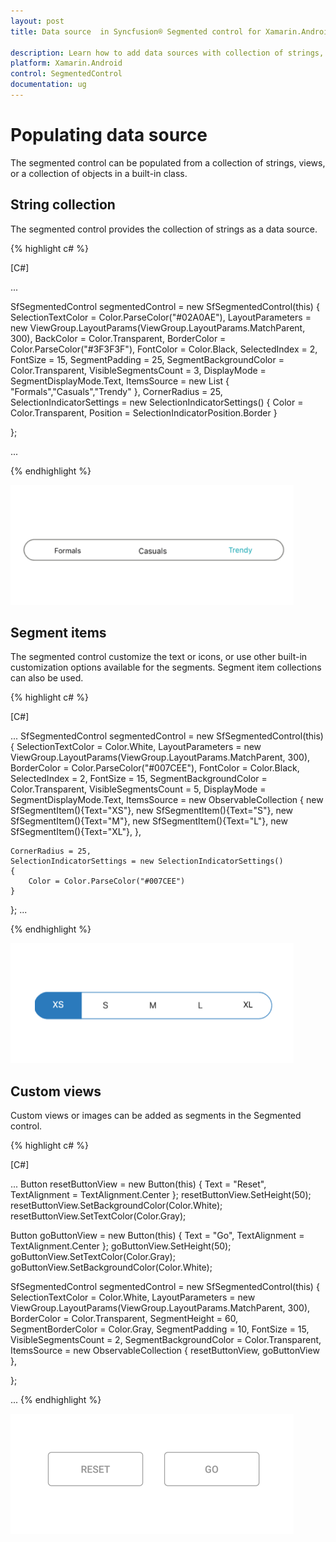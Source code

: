 ```yaml
---
layout: post
title: Data source  in Syncfusion® Segmented control for Xamarin.Android

description: Learn how to add data sources with collection of strings, segment items, and custom views for Segmented control in Xamarin.Android
platform: Xamarin.Android
control: SegmentedControl
documentation: ug
---
```


# Populating data source

The segmented control can be populated from a collection of strings, views, or a collection of objects in a built-in class.

## String collection

The segmented control provides the collection of strings as a data source.

{% highlight c# %}

[C#]

...


SfSegmentedControl segmentedControl = new SfSegmentedControl(this)
{
    SelectionTextColor = Color.ParseColor("#02A0AE"),
    LayoutParameters = new ViewGroup.LayoutParams(ViewGroup.LayoutParams.MatchParent, 300),
    BackColor = Color.Transparent,
    BorderColor = Color.ParseColor("#3F3F3F"),
    FontColor = Color.Black,
    SelectedIndex = 2,
    FontSize = 15,
    SegmentPadding = 25,
    SegmentBackgroundColor = Color.Transparent,
    VisibleSegmentsCount = 3,
    DisplayMode = SegmentDisplayMode.Text,
    ItemsSource = new List<String>
    {
        "Formals","Casuals","Trendy"
    },
    CornerRadius = 25,
    SelectionIndicatorSettings = new SelectionIndicatorSettings()
    {
        Color = Color.Transparent,
        Position = SelectionIndicatorPosition.Border
    }

};

...

{% endhighlight %}

![Xamarin.Android SfSegmentedControl populating items with string items](images/Data-source/Xamarin_Android_string.png)

## Segment items

The segmented control customize the text or icons, or use other built-in customization options available for the segments. Segment item collections can also be used.

{% highlight c# %}

[C#]

...
SfSegmentedControl segmentedControl = new SfSegmentedControl(this)
{
    SelectionTextColor = Color.White,
    LayoutParameters = new ViewGroup.LayoutParams(ViewGroup.LayoutParams.MatchParent, 300),
    BorderColor = Color.ParseColor("#007CEE"),
    FontColor = Color.Black,
    SelectedIndex = 2,
    FontSize = 15,
    SegmentBackgroundColor = Color.Transparent,
    VisibleSegmentsCount = 5,
    DisplayMode = SegmentDisplayMode.Text,
    ItemsSource = new ObservableCollection<SfSegmentItem>
    {
        new SfSegmentItem(){Text="XS"},
        new SfSegmentItem(){Text="S"},
        new SfSegmentItem(){Text="M"},
        new SfSegmentItem(){Text="L"},
        new SfSegmentItem(){Text="XL"},
    },

    CornerRadius = 25,
    SelectionIndicatorSettings = new SelectionIndicatorSettings()
    {
        Color = Color.ParseColor("#007CEE")
    }

};
...

{% endhighlight %}

![Xamarin.Android SfSegmentedControl populating items with segment items](images/Data-source/Xamarin_Android_SegmentItemCollection.png) 
   
## Custom views

Custom views or images can be added as segments in the Segmented control.

{% highlight c# %}

[C#]

...
Button resetButtonView = new Button(this) { Text = "Reset", TextAlignment = TextAlignment.Center };
resetButtonView.SetHeight(50);
resetButtonView.SetBackgroundColor(Color.White);
resetButtonView.SetTextColor(Color.Gray);

Button goButtonView = new Button(this) { Text = "Go", TextAlignment = TextAlignment.Center };
goButtonView.SetHeight(50);
goButtonView.SetTextColor(Color.Gray);
goButtonView.SetBackgroundColor(Color.White);

SfSegmentedControl segmentedControl = new SfSegmentedControl(this)
{
    SelectionTextColor = Color.White,
    LayoutParameters = new ViewGroup.LayoutParams(ViewGroup.LayoutParams.MatchParent, 300),
    BorderColor = Color.Transparent,
    SegmentHeight = 60,
    SegmentBorderColor = Color.Gray,
    SegmentPadding = 10,
    FontSize = 15,
    VisibleSegmentsCount = 2,
    SegmentBackgroundColor = Color.Transparent,
    ItemsSource = new ObservableCollection<View>
    {
        resetButtonView,
        goButtonView
    },

};

...
{% endhighlight %}

![Xamarin.Android SfSegmentedControl populating items with custom views](images/Data-source/Xamarin_Android_Itemcolor.png)


